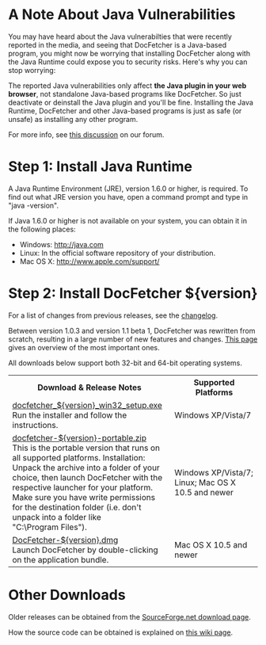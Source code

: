 A Note About Java Vulnerabilities
==================================
You may have heard about the Java vulnerabilties that were recently reported in the media, and seeing that DocFetcher is a Java-based program, you might now be worrying that installing DocFetcher along with the Java Runtime could expose you to security risks. Here's why you can stop worrying:

The reported Java vulnerabilities only affect **the Java plugin in your web browser**, not standalone Java-based programs like DocFetcher. So just deactivate or deinstall the Java plugin and you'll be fine. Installing the Java Runtime, DocFetcher and other Java-based programs is just as safe (or unsafe) as installing any other program.

For more info, see [this discussion](http://sourceforge.net/p/docfetcher/discussion/702424/thread/b4c0d714/) on our forum.


Step 1: Install Java Runtime
==================================
A Java Runtime Environment (JRE), version 1.6.0 or higher, is required. To find
out what JRE version you have, open a command prompt and type in
"java -version".

If Java 1.6.0 or higher is not available on your system, you can obtain it in
the following places:

* Windows: <http://java.com>
* Linux: In the official software repository of your distribution.
* Mac OS&nbsp;X: <http://www.apple.com/support/>


Step 2: Install DocFetcher ${version}
=====================================

For a list of changes from previous releases, see the [changelog](http://docfetcher.sourceforge.net/wiki/doku.php?id=changelog).

Between version 1.0.3 and version 1.1 beta 1, DocFetcher was rewritten from scratch, resulting in a large number of new features and changes. [This page](http://docfetcher.sourceforge.net/wiki/doku.php?id=changes_in_v1.1) gives an overview of the most important ones.

All downloads below support both 32-bit and 64-bit operating systems.

<table>
<tr>
<th>Download & Release Notes</th>
<th>Supported Platforms</th>
</tr>
<tr>
<td align="left"><a href="http://sourceforge.net/projects/docfetcher/files/docfetcher/${version}/docfetcher_${version}_win32_setup.exe/download">docfetcher_${version}_win32_setup.exe</a> <br/> Run the installer and follow the instructions.</td>
<td>Windows&nbsp;XP/Vista/7</td>
</tr>
<tr>
<td align="left"><a href="http://sourceforge.net/projects/docfetcher/files/docfetcher/${version}/docfetcher-${version}-portable.zip/download">docfetcher-${version}-portable.zip</a> <br/> This is the portable version that runs on all supported platforms. Installation: Unpack the archive into a folder of your choice, then launch DocFetcher with the respective launcher for your platform. Make sure you have write permissions for the destination folder (i.e. don't unpack into a folder like "C:\Program&nbsp;Files").
</td>
<td>Windows&nbsp;XP/Vista/7; Linux; Mac OS&nbsp;X 10.5 and newer</td>
</tr>
<tr>
<td align="left"><a href="http://sourceforge.net/projects/docfetcher/files/docfetcher/${version}/DocFetcher-${version}.dmg/download">DocFetcher-${version}.dmg</a> <br/> Launch DocFetcher by double-clicking on the application bundle.</td>
<td>Mac OS&nbsp;X 10.5 and newer</td>
</tr>
</table>

Other Downloads
===============
Older releases can be obtained from the [SourceForge.net download page](http://sourceforge.net/projects/docfetcher/files/docfetcher/).

How the source code can be obtained is explained on [this wiki page](http://docfetcher.sourceforge.net/wiki/doku.php?id=source_code).
